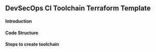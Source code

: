 ## DevSecOps CI Toolchain Terraform Template

#### Introduction

#### Code Structure


#### Steps to create toolchain